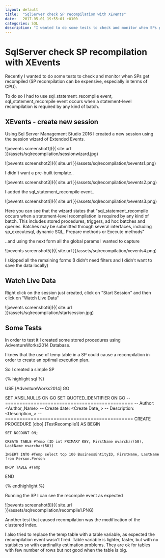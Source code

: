 ```yaml
---
layout: default
title:  "SqlServer check SP recompilation with XEvents"
date:   2017-05-01 19:55:01 +0100
categories: SQL
description: "I wanted to do some tests to check and monitor when SPs get recompiled, using sql_statement_recompile event.."
---
```

# [](#header-1)SqlServer check SP recompilation with XEvents

Recently I wanted to do some tests to check and monitor when SPs get recompiled (SP recompilation can be expensive, especially in terms of CPU).

To do so I had to use sql_statement_recompile event, sql_statement_recompile event occurs when a statement-level recompilation is required by any kind of batch.

## [](#header-2) XEvents - create new session

Using Sql Server Management Studio 2016 I created a new session using the session wizard of Extended Events.

![xevents screenshot1]({{ site.url }}/assets/sqlrecompilation/sessionwizard.jpg)

![xevents screenshot2]({{ site.url }}/assets/sqlrecompilation/xevents1.png)

I didn't want a pre-built template..

![xevents screenshot3]({{ site.url }}/assets/sqlrecompilation/xevents2.png)

I added the sql_statement_recompile event..

![xevents screenshot4]({{ site.url }}/assets/sqlrecompilation/xevents3.png)

Here you can see that the wizard states that "sql_statement_recompile occurs when a statement-level recompilation is required by any kind of batch. This includes stored procedures, triggers, ad hoc batches and queries. Batches may be submitted through several interfaces, including sp_executesql, dynamic SQL, Prepare methods or Execute methods"

..and using the next form all the global params I wanted to capture

![xevents screenshot5]({{ site.url }}/assets/sqlrecompilation/xevents4.png)

I skipped all the remaining forms (I didn't need filters and I didn't want to save the data locally)

## [](#header-3) Watch Live Data

Right click on the session just created, click on "Start Session" and then click on "Watch Live Data"

![xevents screenshot6]({{ site.url }}/assets/sqlrecompilation/startsession.jpg)

## [](#header-3) Some Tests

In order to test it I created some stored procedures using AdventureWorks2014 Database.

I knew that the use of temp table in a SP could cause a recompilation in order to create an optimal execution plan.

So I created a simple SP

{% highlight sql %}

USE [AdventureWorks2014]
GO

SET ANSI_NULLS ON
GO
SET QUOTED_IDENTIFIER ON
GO
-- =============================================
-- Author:		<Author,,Name>
-- Create date: <Create Date,,>
-- Description:	<Description,,>
-- =============================================
CREATE PROCEDURE [dbo].[TestRecompile1] 
AS
BEGIN

	SET NOCOUNT ON;

    CREATE TABLE #Temp (ID int PRIMARY KEY, FirstName nvarchar(50), LastName nvarchar(50))

	INSERT INTO #Temp select top 100 BusinessEntityID, FirstName, LastName from Person.Person

	DROP TABLE #Temp  

END

{% endhighlight %}

Running the SP I can see the recompile event as expected

![xevents screenshot8]({{ site.url }}/assets/sqlrecompilation/recompile1.PNG)

Another test that caused recompilation was the modification of the clustered index.

I also tried to replace the temp table with a table variable, as expected the recompilation event wasn't fired. Table variable is lighter, faster, but with no statistics so with cardinality estimation problems. They are ok for tables with few number of rows but not good when the table is big.

